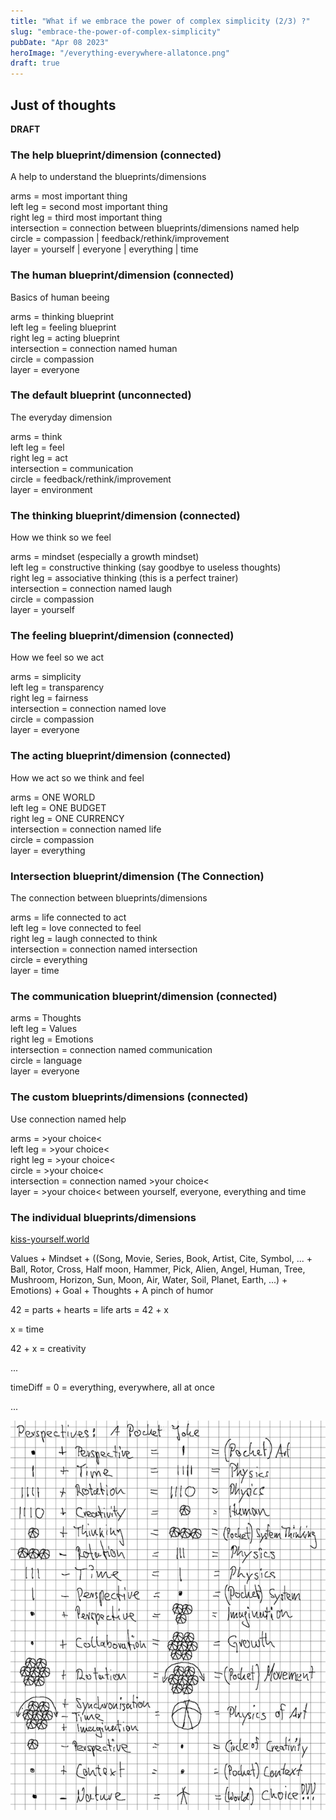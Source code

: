 ```yaml
---
title: "What if we embrace the power of complex simplicity (2/3) ?"
slug: "embrace-the-power-of-complex-simplicity"
pubDate: "Apr 08 2023"
heroImage: "/everything-everywhere-allatonce.png"
draft: true
---
```


## Just of thoughts

**DRAFT**

### The help blueprint/dimension (connected)

A help to understand the blueprints/dimensions

arms = most important thing <br />
left leg = second most important thing <br />
right leg = third most important thing <br />
intersection = connection between blueprints/dimensions named help<br />
circle = compassion | feedback/rethink/improvement <br />
layer = yourself | everyone | everything | time <br />

### The human blueprint/dimension (connected)

Basics of human beeing

arms = thinking blueprint <br />
left leg = feeling blueprint <br />
right leg = acting blueprint <br />
intersection = connection named human<br />
circle = compassion <br />
layer = everyone <br />

### The default blueprint (unconnected)

The everyday dimension

arms = think <br />
left leg = feel <br />
right leg = act <br />
intersection = communication <br />
circle = feedback/rethink/improvement <br />
layer = environment <br />

### The thinking blueprint/dimension (connected)

How we think so we feel

arms = mindset (especially a growth mindset) <br />
left leg = constructive thinking (say goodbye to useless thoughts) <br />
right leg = associative thinking (this is a perfect trainer) <br />
intersection = connection named laugh <br />
circle = compassion <br />
layer = yourself <br />

### The feeling blueprint/dimension (connected)

How we feel so we act

arms = simplicity <br />
left leg = transparency <br />
right leg = fairness <br />
intersection = connection named love<br />
circle = compassion <br />
layer = everyone <br />

### The acting blueprint/dimension (connected)

How we act so we think and feel

arms = ONE WORLD <br />
left leg = ONE BUDGET <br />
right leg = ONE CURRENCY <br />
intersection = connection named life <br />
circle = compassion <br />
layer = everything <br />

### Intersection blueprint/dimension (The Connection)

The connection between blueprints/dimensions

arms = life connected to act <br />
left leg = love connected to feel <br />
right leg = laugh connected to think <br />
intersection = connection named intersection<br />
circle = everything <br />
layer = time <br />

### The communication blueprint/dimension (connected)

arms = Thoughts <br />
left leg = Values <br />
right leg = Emotions <br />
intersection = connection named communication<br />
circle = language <br />
layer = everyone <br />

### The custom blueprints/dimensions (connected)

Use connection named help

arms = >your choice< <br />
left leg = >your choice< <br />
right leg = >your choice< <br />
circle = >your choice< <br />
intersection = connection named >your choice< <br />
layer = >your choice< between yourself, everyone, everything and time<br />

### The individual blueprints/dimensions

[kiss-yourself.world](http://kiss-yourself.world)

Values + Mindset + ((Song, Movie, Series, Book, Artist, Cite, Symbol, ... + Ball, Rotor, Cross, Half moon, Hammer, Pick, Alien, Angel, Human, Tree, Mushroom, Horizon, Sun, Moon, Air, Water, Soil, Planet, Earth, ...) + Emotions) + Goal + Thoughts + A pinch of humor

42 = parts + hearts = life arts = 42 + x

x = time

42 + x = creativity

...

timeDiff = 0 = everything, everywhere, all at once <br />

...

![Pocket Joke](/public/pocketjoke.png)
